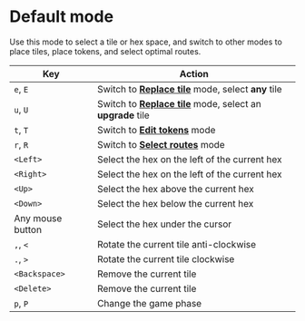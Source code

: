 # Default mode

Use this mode to select a tile or hex space, and switch to other modes to place tiles, place tokens, and select optimal routes.

| Key              | Action                                                                         |
|------------------|--------------------------------------------------------------------------------|
| `e`, `E`         | Switch to [**Replace tile**](tile.md) mode, select **any** tile        |
| `u`, `U`         | Switch to [**Replace tile**](tile.md) mode, select an **upgrade** tile |
| `t`, `T`         | Switch to [**Edit tokens**](tokens.md) mode                               |
| `r`, `R`         | Switch to [**Select routes**](routes.md) mode                            |
| `<Left>`         | Select the hex on the left of the current hex                                  |
| `<Right>`        | Select the hex on the left of the current hex                                  |
| `<Up>`           | Select the hex above the current hex                                           |
| `<Down>`         | Select the hex below the current hex                                           |
| Any mouse button | Select the hex under the cursor                                                |
| `,`, `<`         | Rotate the current tile anti-clockwise                                         |
| `.`, `>`         | Rotate the current tile clockwise                                              |
| `<Backspace>`    | Remove the current tile                                                        |
| `<Delete>`       | Remove the current tile                                                        |
| `p`, `P`         | Change the game phase                                                          |

